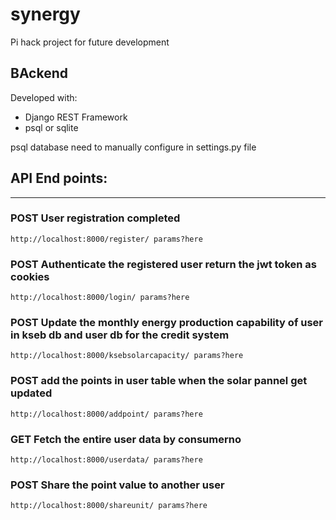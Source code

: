 # synergy
Pi hack project for future development



## BAckend 
Developed with:
* Django REST Framework 
* psql or sqlite

psql database need to manually configure in settings.py file

## API End points:
_____

### POST User registration completed
```
http://localhost:8000/register/ params?here
```
### POST Authenticate the registered user return the jwt token as cookies
```
http://localhost:8000/login/ params?here
```
### POST Update the monthly energy production capability of user in kseb db and user db for the credit system
```
http://localhost:8000/ksebsolarcapacity/ params?here
```
### POST add the points in user table when the solar pannel get updated
```
http://localhost:8000/addpoint/ params?here
```
### GET Fetch the entire user data by consumerno
```
http://localhost:8000/userdata/ params?here
```
### POST Share the point value to another user
```
http://localhost:8000/shareunit/ params?here
```
